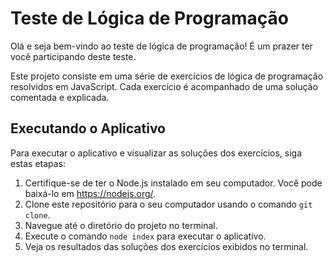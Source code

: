 # Teste de Lógica de Programação

Olá e seja bem-vindo ao teste de lógica de programação! É um prazer ter você participando deste teste.

Este projeto consiste em uma série de exercícios de lógica de programação resolvidos em JavaScript. Cada exercício é acompanhado de uma solução comentada e explicada.

## Executando o Aplicativo

Para executar o aplicativo e visualizar as soluções dos exercícios, siga estas etapas:

1. Certifique-se de ter o Node.js instalado em seu computador. Você pode baixá-lo em https://nodejs.org/.
2. Clone este repositório para o seu computador usando o comando `git clone`.
3. Navegue até o diretório do projeto no terminal.
4. Execute o comando `node index` para executar o aplicativo.
5. Veja os resultados das soluções dos exercícios exibidos no terminal.
